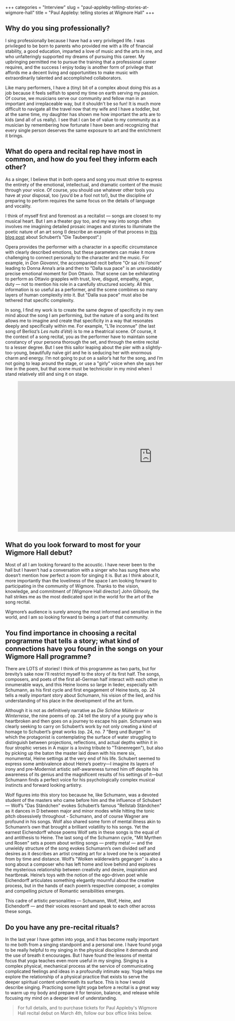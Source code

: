 +++
categories = "Interview"
slug = "paul-appleby-telling-stories-at-wigmore-hall"
title = "Paul Appleby: telling stories at Wigmore Hall"
+++

## Why do you sing professionally?

I sing professionally because I have had a very privileged life. I was privileged to be born to parents who provided me with a life of financial stability, a good education, imparted a love of music and the arts in me, and who unfalteringly supported my dreams of pursuing this career. My upbringing permitted me to pursue the training that a professional career requires, and the success I enjoy today is another form of privilege that affords me a decent living and opportunities to make music with extraordinarily talented and accomplished collaborators.

Like many performers, I have a (tiny) bit of a complex about doing this as a job because it feels selfish to spend my time on earth serving my passion. Of course, we musicians serve our community and fellow man in an important and irreplaceable way, but it shouldn't be so fun! It is much more difficult to navigate all the travel now that my wife and I have a toddler, but at the same time, my daughter has shown me how important the arts are to kids (and all of us really). I see that I can be of value to my community as a musician by remembering how fortunate I have been and recognizing that every single person deserves the same exposure to art and the enrichment it brings.  

## What do opera and recital rep have most in common, and how do you feel they inform each other? 

As a singer, I believe that in both opera and song you must strive to express the entirety of the emotional, intellectual, and dramatic content of the music through your voice. Of course, you should use whatever other tools you have at your disposal, too (you’d be a fool not to!), but the discipline of preparing to perform requires the same focus on the details of language and vocality. 

I think of myself first and foremost as a recitalist — songs are closest to my musical heart. But I am a theater guy too, and my way into songs often involves me imagining detailed prosaic images and stories to illuminate the poetic nature of an art song (I describe an example of that process in [this blog post](https://nosongissafefromus.wordpress.com/2015/12/02/song-of-the-day-december-2/)  about Schubert’s "Die Taubenpost".) 

Opera provides the performer with a character in a specific circumstance with clearly described emotions, but these parameters can make it more challenging to connect personally to the character and the music. For example, in *Don Giovanni*, the accompanied recit before "Or sai chi l’onore" leading to Donna Anna’s aria and then to "Dalla sua pace" is an unavoidably precise emotional moment for Don Ottavio. That scene can be exhilarating to perform as Ottavio grapples with trust, love, disgust, empathy, anger, duty — not to mention his role in a carefully structured society. All this information is so useful as a performer, and the scene combines so many layers of human complexity into it. But "Dalla sua pace" must also be tethered that specific complexity.

In song, I find my work is to create the same degree of specificity in my own mind about the song I am performing, but the nature of a song and its text allows me to imagine and create that specificity in a way that resonates deeply and specifically within me. For example, "L’île inconnue" (the last song of Berlioz’s *Les nuits d’été*) is to me a theatrical scene. Of course, it the context of a song recital, you as the performer have to maintain some constancy of your persona thorough the set, and through the entire recital to a lesser degree. But I see this sailor leaping about the pier with a slightly-too-young, beautifully naïve girl and he is seducing her with enormous charm and energy. I’m not going to put on a sailor’s hat for the song, and I’m not going to leap around the stage, or use a "girly" voice when she says her line in the poem, but that scene must be technicolor in my mind when I stand relatively still and sing it on stage.

<figure data-type="video">
<iframe width="854" height="480" src="https://www.youtube.com/embed/o7Vv4fiEXsc" frameborder="0" allowfullscreen></iframe>
</figure>

## What do you look forward to most for your Wigmore Hall debut? 

Most of all I am looking forward to the acoustic. I have never been to the hall but I haven’t had a conversation with a singer who has sung there who doesn’t mention how perfect a room for singing it is. But as I think about it, more importantly than the loveliness of the space I am looking forward to participating in the community of Wigmore. Thanks to the vision, knowledge, and commitment of [Wigmore Hall director] John Gilhooly, the hall strikes me as the most dedicated spot in the world for the art of the song recital. 

Wigmore’s audience is surely among the most informed and sensitive in the world, and I am so looking forward to being a part of that community. 

## You find importance in choosing a recital programme that tells a story; what kind of connections have you found in the songs on your Wigmore Hall programme?

There are LOTS of stories! I think of this programme as two parts, but for brevity’s sake now I’ll restrict myself to the story of its first half. The songs, composers, and poets of the first all-German half interact with each other in innumerable ways, and this Heine looms so large in lieder, especially with Schumann, as his first cycle and first engagement of Heine texts, op. 24 tells a really important story about Schumann, his vision of the lied, and his understanding of his place in the development of the art form.  

Although it is not as definitively narrative as *Die Schöne Müllerin* or *Winterreise*, the nine poems of op. 24 tell the story of a young guy who is heartbroken and then goes on a journey to escape his pain. Schumann was clearly seeking to carry on Schubert’s work by not only creating a kind of homage to Schubert’s great works (op. 24, no. 7 "Berg und Burgen" in which the protagonist is contemplating the surface of water struggling to distinguish between projections, reflections, and actual depths within it in four strophic verses in A major is a loving tribute to "Tränenregen"), but also by picking up the baton the master laid down with his mere six, monumental, Heine settings at the very end of his life. Schubert seemed to express some ambivalence about Heine’s poetry—I imagine its layers of irony and pre-Modernist artistic self-awareness turned him off despite his awareness of its genius and the magnificent results of his settings of it—but Schumann finds a perfect voice for his psychologically complex musical instincts and forward looking artistry.  

Wolf figures into this story too because he, like Schumann, was a devoted student of the masters who came before him and the influence of Schubert — Wolf’s "Das Ständchen" evokes Schubert’s famous "Rellstab Ständchen" as it dances in D between major and minor modes while hitting the tonic pitch obsessively throughout - Schumann, and of course Wagner are profound in his songs. Wolf also shared some form of mental illness akin to Schumann’s own that brought a brilliant volatility to his songs. Yet the earnest Eichendorff whose poems Wolf sets in these songs is the equal of and antithesis to Heine. The last song of the Schumann cycle, "Mit Myrthen und Rosen" sets a poem about writing songs — pretty meta! — and the unwieldy structure of the song evokes Schumann’s own divided self and desires as it describes an artist creating art for a loved one he is separated from by time and distance. Wolf’s "Wolken wälderwärts gegangen" is also a song about a composer who has left home and love behind and explores the mysterious relationship between creativity and desire, inspiration and heartbreak. Heine’s toys with the notion of the ego-driven poet while Eichendorff articulates something elegantly mournful about the creative process, but in the hands of each poem’s respective composer, a complex and compelling picture of Romantic sensibilities emerges. 

This cadre of artistic personalities — Schumann, Wolf, Heine, and Eichendorff — and their voices resonant and speak to each other across these songs. 

## Do you have any pre-recital rituals? 

In the last year I have gotten into yoga, and it has become really important to me both from a singing standpoint and a personal one. I have found yoga to be really helpful to my singing in the physical discipline it demands and the use of breath it encourages. But I have found the lessons of mental focus that yoga teaches even more useful in my singing. Singing is a complex physical, mechanical process at the service of communicating complicated feelings and ideas in a profoundly intimate way. Yoga helps me explore the relationship of a physical practice that exists to serve the deeper spiritual content underneath its surface. This is how I would describe singing.  Practicing some light yoga before a recital is a great way to warm up my body and prepare it for tension, balance, and release while focusing my mind on a deeper level of understanding.

>For full details, and to purchase tickets for Paul Appleby's Wigmore Hall recital debut on March 4th, follow our box office links below.

